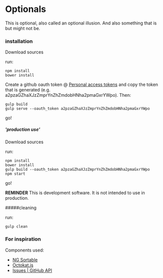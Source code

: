 Optionals
=========

This is optional, also called an optional illusion. And also something that is but might not be.

### installation

Download sources

run:

	npm install
    bower install
    
  Create a github oauth token @ [Personal access tokens](https://github.com/settings/applications) and copy the token that is generated (e.g. a2pzaGZhaXJzZmprYnZhZmdobHNha2pmaGxrYWpo). Then:
	
	gulp build
	gulp serve --oauth_token a2pzaGZhaXJzZmprYnZhZmdobHNha2pmaGxrYWpo

go!

##### 'production use'

Download sources

run:

	npm install
    bower install
    gulp build --oauth_token a2pzaGZhaXJzZmprYnZhZmdobHNha2pmaGxrYWpo
	npm start
  
go!

**REMINDER**
This is development software. It is not intended to use in production.

#####cleaning

run:

	gulp clean


### For inspiration
Components used:

* [NG Sortable](https://github.com/a5hik/ng-sortable)
* [Octokat.js](https://github.com/philschatz/octokat.js)
* [Issues | GitHub API](https://developer.github.com/v3/issues/)